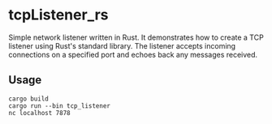 # tcpListener_rs

Simple network listener written in Rust. It demonstrates how to create a TCP listener using Rust's standard library.
The listener accepts incoming connections on a specified port and echoes back any messages received.

## Usage
```
cargo build
cargo run --bin tcp_listener
nc localhost 7878
```